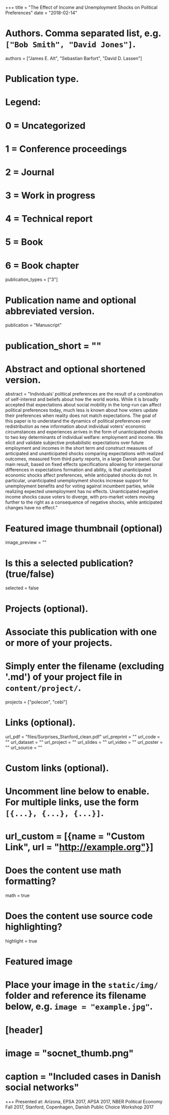 +++
title = "The Effect of Income and Unemployment Shocks on Political Preferences"
date = "2018-02-14"

# Authors. Comma separated list, e.g. `["Bob Smith", "David Jones"]`.
authors = ["James E. Alt", "Sebastian Barfort", "David D. Lassen"]

# Publication type.
# Legend:
# 0 = Uncategorized
# 1 = Conference proceedings
# 2 = Journal
# 3 = Work in progress
# 4 = Technical report
# 5 = Book
# 6 = Book chapter
publication_types = ["3"]

# Publication name and optional abbreviated version.
publication = "Manuscript"
# publication_short = ""

# Abstract and optional shortened version.
abstract = "Individuals’ political preferences are the result of a combination of self-interest and beliefs about how the world works. While it is broadly accepted that expectations about social mobility in the long-run can affect political preferences today, much less is known about how voters update their preferences when reality does not match expectations. The goal of this paper is to understand the dynamics of political preferences over redistribution as new information about individual voters’ economic circumstances and experiences arrives in the form of unanticipated shocks to two key determinants of individual welfare: employment and income. We elicit and validate subjective probabilistic expectations over future employment and incomes in the short term and construct measures of anticipated and unanticipated shocks comparing expectations with realized outcomes, measured from third party reports, in a large Danish panel. Our main result, based on fixed effects specifications allowing for interpersonal differences in expectations formation and ability, is that unanticipated economic shocks affect preferences, while anticipated shocks do not. In particular, unanticipated unemployment shocks increase support for unemployment benefits and for voting against incumbent parties, while realizing expected unemployment has no effects. Unanticipated negative income shocks cause voters to diverge, with pro-market voters moving further to the right as a consequence of negative shocks, while anticipated changes have no effect."

# Featured image thumbnail (optional)
image_preview = ""

# Is this a selected publication? (true/false)
selected = false

# Projects (optional).
#   Associate this publication with one or more of your projects.
#   Simply enter the filename (excluding '.md') of your project file in `content/project/`.
projects = ["polecon", "cebi"]

# Links (optional).
url_pdf = "files/Surprises_Stanford_clean.pdf"
url_preprint = ""
url_code = ""
url_dataset = ""
url_project = ""
url_slides = ""
url_video = ""
url_poster = ""
url_source = ""

# Custom links (optional).
#   Uncomment line below to enable. For multiple links, use the form `[{...}, {...}, {...}]`.
# url_custom = [{name = "Custom Link", url = "http://example.org"}]

# Does the content use math formatting?
math = true

# Does the content use source code highlighting?
highlight = true

# Featured image
# Place your image in the `static/img/` folder and reference its filename below, e.g. `image = "example.jpg"`.
# [header]
# image = "socnet_thumb.png"
# caption = "Included cases in Danish social networks"

+++
Presented at: Arizona, EPSA 2017, APSA 2017, NBER Political Economy Fall 2017, Stanford, Copenhagen, Danish Public Choice Workshop 2017
